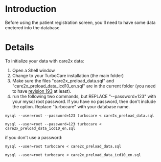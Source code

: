 # Introduction #

Before using the patient registration screen, you'll need to have some data enetered into the database.


# Details #

To initialize your data with care2x data:
  1. Open a Shell window
  1. Change to your TurboCare installation (the main folder)
  1. Make sure the files "care2x\_preload\_data.sql" and "care2x\_preload\_data\_icd10\_en.sql" are in the current folder (you need to have [revision 193](https://code.google.com/p/turbocare/source/detail?r=193) at least).
  1. run the following two commands, but REPLACE "--password=123" with your mysql root password.  If you have no password, then don't include the option.  Replace "turbocare" with your database name.

`mysql --user=root --password=123 turbocare < care2x_preload_data.sql`

`mysql --user=root --password=123 turbocare < care2x_preload_data_icd10_en.sql`

if you don't use a password:

`mysql --user=root turbocare < care2x_preload_data.sql`

`mysql --user=root turbocare < care2x_preload_data_icd10_en.sql`